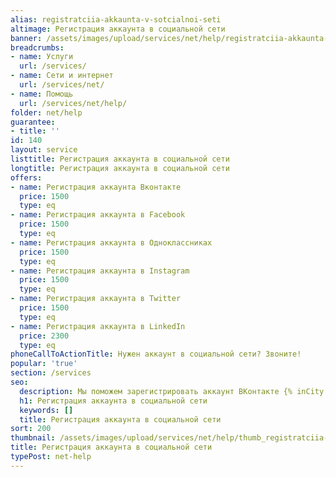 ```yaml
---
alias: registratciia-akkaunta-v-sotcialnoi-seti
altimage: Регистрация аккаунта в социальной сети
banner: /assets/images/upload/services/net/help/registratciia-akkaunta-v-sotcialnoi-seti.jpg
breadcrumbs:
- name: Услуги
  url: /services/
- name: Сети и интернет
  url: /services/net/
- name: Помощь
  url: /services/net/help/
folder: net/help
guarantee:
- title: ''
id: 140
layout: service
listtitle: Регистрация аккаунта в социальной сети
longtitle: Регистрация аккаунта в социальной сети
offers:
- name: Регистрация аккаунта Вконтакте
  price: 1500
  type: eq
- name: Регистрация аккаунта в Facebook
  price: 1500
  type: eq
- name: Регистрация аккаунта в Одноклассниках
  price: 1500
  type: eq
- name: Регистрация аккаунта в Instagram
  price: 1500
  type: eq
- name: Регистрация аккаунта в Twitter
  price: 1500
  type: eq
- name: Регистрация аккаунта в LinkedIn
  price: 2300
  type: eq
phoneCallToActionTitle: Нужен аккаунт в социальной сети? Звоните!
popular: 'true'
section: /services
seo:
  description: Мы поможем зарегистрировать аккаунт ВКонтакте {% inCity %}.
  h1: Регистрация аккаунта в социальной сети
  keywords: []
  title: Регистрация аккаунта в социальной сети
sort: 200
thumbnail: /assets/images/upload/services/net/help/thumb_registratciia-akkaunta-v-sotcialnoi-seti.jpg
title: Регистрация аккаунта в социальной сети
typePost: net-help
---
```

